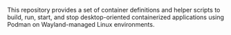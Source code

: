 This repository provides a set of container definitions and helper scripts to build, run, start, and stop desktop-oriented containerized applications using Podman on 
Wayland-managed Linux environments.
